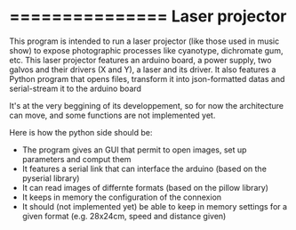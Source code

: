 ===============
Laser projector
===============

This program is intended to run a laser projector (like those used in music show) to expose photographic processes like cyanotype, dichromate gum, etc.
This laser projector features an arduino board, a power supply, two galvos and their drivers (X and Y), a laser and its driver.
It also features a Python program that opens files, transform it into json-formatted datas and serial-stream it to the arduino board

It's at the very beggining of its developpement, so for now the architecture can move, and some functions are not implemented yet.

Here is how the python side should be:
* The program gives an GUI that permit to open images, set up parameters and comput them
* It features a serial link that can interface the arduino (based on the pyserial library)
* It can read images of differnte formats (based on the pillow library)
* It keeps in memory the configuration of the connexion
* It should (not implemented yet) be able to keep in memory settings for a given format (e.g. 28x24cm, speed and distance given)